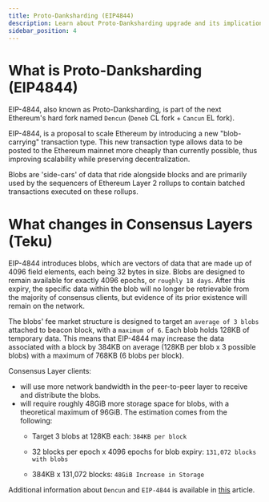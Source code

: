 ```yaml
---
title: Proto-Danksharding (EIP4844)
description: Learn about Proto-Danksharding upgrade and its implications for node operators.
sidebar_position: 4
---
```


# What is Proto-Danksharding (EIP4844)

EIP-4844, also known as Proto-Danksharding, is part of the next Ethereum's hard fork named `Dencun` (`Deneb` CL fork + `Cancun` EL fork).

EIP-4844, is a proposal to scale Ethereum by introducing a new "blob-carrying" transaction type. This new transaction type allows data to be posted to the Ethereum mainnet more cheaply than currently possible, thus improving scalability while preserving decentralization.

Blobs are 'side-cars' of data that ride alongside blocks and are primarily used by the sequencers of Ethereum Layer 2 rollups to contain batched transactions executed on these rollups.

# What changes in Consensus Layers (Teku)

EIP-4844 introduces blobs, which are vectors of data that are made up of 4096 field elements, each being 32 bytes in size. Blobs are designed to remain available for exactly 4096 epochs, or `roughly 18 days`. After this expiry, the specific data within the blob will no longer be retrievable from the majority of consensus clients, but evidence of its prior existence will remain on the network.

The blobs' fee market structure is designed to target an `average of 3 blobs` attached to beacon block, with a `maximum of 6`. Each blob holds 128KB of temporary data. This means that EIP-4844 may increase the data associated with a block by 384KB on average (128KB per blob x 3 possible blobs) with a maximum of  768KB (6 blobs per block).

Consensus Layer clients:
- will use more network bandwidth in the peer-to-peer layer to receive and distribute the blobs.
- will require roughly 48GiB more storage space for blobs, with a theoretical maximum of 96GiB. The estimation comes from the following:
  - Target 3 blobs at 128KB each: `384KB per block`

  - 32 blocks per epoch x 4096 epochs for blob expiry: `131,072 blocks with blobs`

   - 384KB x 131,072 blocks: `48GiB Increase in Storage`

Additional information about `Dencun` and `EIP-4844` is available in [this](https://consensys.io/blog/ethereum-evolved-dencun-upgrade-part-5-eip-4844) article.
